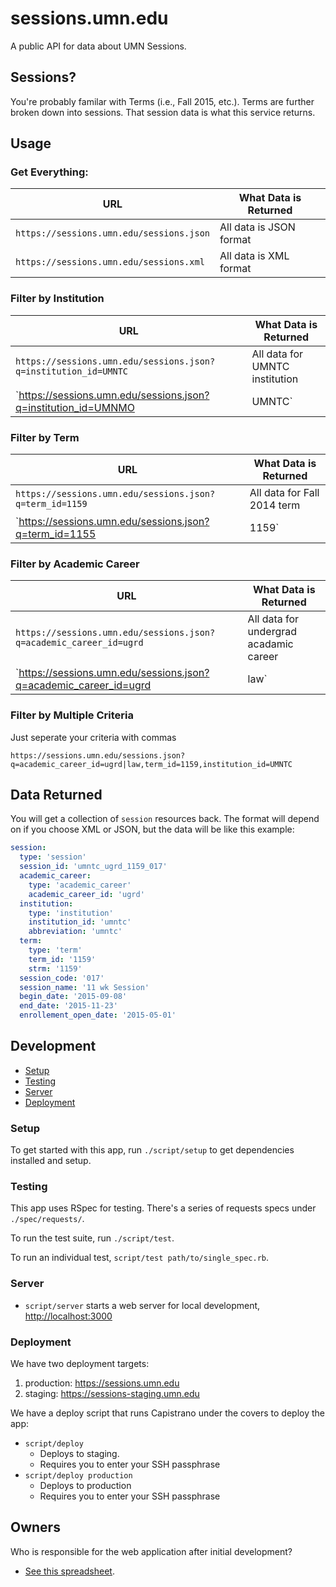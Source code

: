 # sessions.umn.edu

A public API for data about UMN Sessions.

## Sessions?

You're probably familar with Terms (i.e., Fall 2015, etc.). Terms are further broken down into sessions. That session data is what this service returns.

## Usage

### Get Everything:

URL  | What Data is Returned
------------- | -------------
`https://sessions.umn.edu/sessions.json` | All data is JSON format
`https://sessions.umn.edu/sessions.xml` | All data is XML format


### Filter by Institution

URL  | What Data is Returned
------------- | -------------
`https://sessions.umn.edu/sessions.json?q=institution_id=UMNTC` | All data for UMNTC institution
`https://sessions.umn.edu/sessions.json?q=institution_id=UMNMO|UMNTC` | All data for UMNMO and UMNTC institutions

### Filter by Term

URL  | What Data is Returned
------------- | -------------
`https://sessions.umn.edu/sessions.json?q=term_id=1159` | All data for Fall 2014 term
`https://sessions.umn.edu/sessions.json?q=term_id=1155|1159` | All data for Summer 2015 and Fall 2015 terms

### Filter by Academic Career

URL  | What Data is Returned
------------- | -------------
`https://sessions.umn.edu/sessions.json?q=academic_career_id=ugrd` | All data for undergrad acadamic career
`https://sessions.umn.edu/sessions.json?q=academic_career_id=ugrd|law` | All data for undergrad and law academic careers

### Filter by Multiple Criteria

Just seperate your criteria with commas

`https://sessions.umn.edu/sessions.json?q=academic_career_id=ugrd|law,term_id=1159,institution_id=UMNTC`

## Data Returned

You will get a collection of `session` resources back. The format will depend on if you choose XML or JSON, but the data will be like this example:

```yaml
session:
  type: 'session'
  session_id: 'umntc_ugrd_1159_017'
  academic_career:
    type: 'academic_career'
    academic_career_id: 'ugrd'
  institution:
    type: 'institution'
    institution_id: 'umntc'
    abbreviation: 'umntc'
  term:
    type: 'term'
    term_id: '1159'
    strm: '1159'
  session_code: '017'
  session_name: '11 wk Session'
  begin_date: '2015-09-08'
  end_date: '2015-11-23'
  enrollement_open_date: '2015-05-01'
```

## Development

* [Setup](#setup)
* [Testing](#testing)
* [Server](#server)
* [Deployment](#deployment)

### Setup

To get started with this app, run `./script/setup` to get dependencies installed and setup.

### Testing

This app uses RSpec for testing. There's a series of requests specs under `./spec/requests/`.

To run the test suite, run `./script/test`.

To run an individual test, `script/test path/to/single_spec.rb`.

### Server

- `script/server` starts a web server for local development, [http://localhost:3000](http://localhost:3000)

### Deployment

We have two deployment targets:

1. production: https://sessions.umn.edu
1. staging: https://sessions-staging.umn.edu

We have a deploy script that runs Capistrano under the covers to deploy the app: 

- `script/deploy`
  - Deploys to staging.
  - Requires you to enter your SSH passphrase
- `script/deploy production`
  - Deploys to production
  - Requires you to enter your SSH passphrase

## Owners

Who is responsible for the web application after initial development?
 * [See this spreadsheet](https://docs.google.com/spreadsheets/d/1JOCG2MZnzsQ_ja8B-pEBqARSXyvoR0TwDb_APO3cdL4/edit?usp=sharing).
